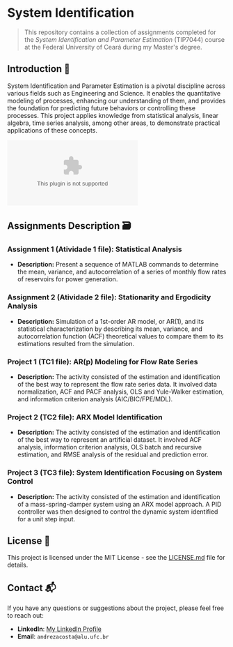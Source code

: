 # System Identification

> This repository contains a collection of assignments completed for the *System Identification and Parameter Estimation* (TIP7044) course at the Federal University of Ceará during my Master's degree. 

## Introduction 📖

System Identification and Parameter Estimation is a pivotal discipline across various fields such as Engineering and Science. It enables the quantitative modeling of processes, enhancing our understanding of them, and provides the foundation for predicting future behaviors or controlling these processes. This project applies knowledge from statistical analysis, linear algebra, time series analysis, among other areas, to demonstrate practical applications of these concepts.

![Streamflow time series](TC1/serie-sem-sazonalidade.eps)

## Assignments Description 🗃️

### Assignment 1 (Atividade 1 file): Statistical Analysis 
- **Description:** Present a sequence of MATLAB commands to determine the mean, variance, and autocorrelation of a series of monthly flow rates of reservoirs for power generation.

### Assignment 2 (Atividade 2 file): Stationarity and Ergodicity Analysis 
- **Description:** Simulation of a 1st-order AR model, or AR(1), and its statistical characterization by describing its mean, variance, and autocorrelation function (ACF) theoretical values to compare them to its estimations resulted from the simulation.

### Project 1 (TC1 file): AR(p) Modeling for Flow Rate Series 
- **Description:** The activity consisted of the estimation and identification of the best way to represent the flow rate series data. It involved data normalization, ACF and PACF analysis, OLS and Yule-Walker estimation, and information criterion analysis (AIC/BIC/FPE/MDL).

### Project 2 (TC2 file): ARX Model Identification 
- **Description:** The activity consisted of the estimation and identification of the best way to represent an artificial dataset. It involved ACF analysis, information criterion analysis, OLS batch and recursive estimation, and RMSE analysis of the residual and prediction error.

### Project 3 (TC3 file): System Identification Focusing on System Control 
- **Description:** The activity consisted of the estimation and identification of a mass-spring-damper system using an ARX model approach. A PID controller was then designed to control the dynamic system identified for a unit step input.

## License 📄

This project is licensed under the MIT License - see the [LICENSE.md](LICENSE.md) file for details.

## Contact 📬

If you have any questions or suggestions about the project, please feel free to reach out:

- **LinkedIn**: [My LinkedIn Profile]([https://www.linkedin.com/in/your-profile/](https://www.linkedin.com/in/andreza-nascimento-ce/))
- **Email**: `andrezacosta@alu.ufc.br`
